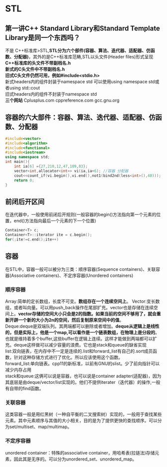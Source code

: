 # STL

## 第一讲C++ Standard Library和Standard Template Library是同一个东西吗？

不是 C++标准库>STL,**STL分为六个部件(容器、算法、迭代器、适配器、仿函数、分配器)**，其外的是C++标准库范畴,STL以头文件(Header files)形式呈现  
**C++标准库的头文件不带副档名.h**  
**新式的C头文件中不带副档名.h**  
**旧式C头文件仍然可用，例如#include<stdio.h>**  
新式headers内的组件封装于namespace std 可以使用using namespace std或者using std::cout  
旧式headers内的组件不封装于namespace std  
**三个网站**
Cplusplus.com cppreference.com gcc.gnu.org  

## 容器的六大部件：容器、算法、迭代器、适配器、仿函数、分配器  

```c++
#include<vector>
#include<algorithm>
#include<functional>
#include<iostream>
using namespace std;
int main(){
    int ia[6] ={27,210,12,47,109,83};
    vector<int,allocator<int>> vi(ia,ia+6); //容器 分配器
    cout<<count_if(vi.begin(),vi.end(),not1(bind2nd(less<int>(),40))); //算法
    return 0;
}
```

## 前闭后开区间

在迭代器中，一般使用前闭后开规则(一般容器的begin()方法指向第一个元素的位置，end()方法指向最后一个元素的下一个位置)  

```c++
Container<T> c;
Container<T>::iterator ite = c.begin();
for(;ite!=c.end();ite++)
```
## 容器

在STL中，容器一般可以被分为三类：顺序容器(Sequence containers)、关联容器(Associative containers)、不定序容器(Unordered containers) 

### 顺序容器
Array:简单的定长数组，长度不可变。**数组存在一个连续空间上**。
Vector:变长数组，或者叫向量。可以用push_back操作在尾部扩充。vector也是存储在连续空间上。**vector存储的空间大小只会是2的指数。如果当前的空间不够用了，就会重新开辟一个新的大小为2n的空间，然后复制原来空间中的值**。  
Deque:deque是双端队列。其两端都可以删除或者增加。**deque从逻辑上是线性的，但是实际上，他是一个map,可以看作是一个链表数组，在物理上是分段的**。也就是维持着多个buffer,这些buffer在逻辑上连续。这样才能做到两端都可以扩充。deque这样做可以减少容量的浪费。它也是stack和queue的缺省实现  
list:双向链表，在内存中不一定是连续的.list和forward_list有自己的.sort成员函数，针对这种存储方式进行了优化。所以应该使用这个函数。  
forward_list:单向链表。cpp11的新标准，以前有GNU的slist。少了前向指针可以减少内存占用  
stack和queue:这俩可以说是容器，也可以说是container adapter(适配器)，因为其底层是由deque/vector/list实现的。他们不提供iterater（迭代器）的操作,一般有自带的find函数。 

### 关联容器
这类容器一般是用红黑树（一种自平衡的二叉搜索树）实现的，一般用于查找某些元素。其中元素顺序与其值的大小相关，目的是为了提供更快的查找顺序。可以分为set/multiset、map/multimap。  


### 不定序容器
unordered container：特殊的associative container，用哈希表(拉链法)存储元素，因此其是无序的。可以分为unordered_set、unordered_map。  